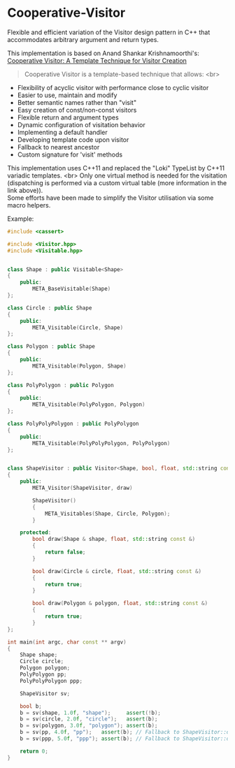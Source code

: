 Cooperative-Visitor
===================

Flexible and efficient variation of the Visitor design pattern in C++ that accommodates arbitrary argument and return types.

This implementation is based on Anand Shankar Krishnamoorthi's:  <br/>
[Cooperative Visitor: A Template Technique for Visitor Creation](http://www.artima.com/cppsource/cooperative_visitor.html)

> Cooperative Visitor is a template-based technique that allows:  <br\>
* Flexibility of acyclic visitor with performance close to cyclic visitor
* Easier to use, maintain and modify
* Better semantic names rather than "visit"
* Easy creation of const/non-const visitors
* Flexible return and argument types
* Dynamic configuration of visitation behavior
* Implementing a default handler
* Developing template code upon visitor
* Fallback to nearest ancestor
* Custom signature for 'visit' methods

This implementation uses C++11 and replaced the "Loki" TypeList by C++11 variadic templates.  <br\>
Only one virtual method is needed for the visitation (dispatching is performed via a custom virtual table (more information in the link above)).  <br/>
Some efforts have been made to simplify the Visitor utilisation via some macro helpers.

Example:
```cpp
#include <cassert>

#include <Visitor.hpp>
#include <Visitable.hpp>


class Shape : public Visitable<Shape>
{
    public:
        META_BaseVisitable(Shape)
};

class Circle : public Shape
{
    public:
        META_Visitable(Circle, Shape)
};

class Polygon : public Shape
{
    public:
        META_Visitable(Polygon, Shape)
};

class PolyPolygon : public Polygon
{
    public:
        META_Visitable(PolyPolygon, Polygon)
};

class PolyPolyPolygon : public PolyPolygon
{
    public:
        META_Visitable(PolyPolyPolygon, PolyPolygon)
};


class ShapeVisitor : public Visitor<Shape, bool, float, std::string const &>
{
    public:
        META_Visitor(ShapeVisitor, draw)

        ShapeVisitor()
        {
            META_Visitables(Shape, Circle, Polygon);
        }

    protected:
        bool draw(Shape & shape, float, std::string const &)
        {
            return false;
        }

        bool draw(Circle & circle, float, std::string const &)
        {
            return true;
        }

        bool draw(Polygon & polygon, float, std::string const &)
        {
            return true;
        }
};

int main(int argc, char const ** argv)
{
    Shape shape;
    Circle circle;
    Polygon polygon;
    PolyPolygon pp;
    PolyPolyPolygon ppp;

    ShapeVisitor sv;

    bool b;
    b = sv(shape, 1.0f, "shape");     assert(!b);
    b = sv(circle, 2.0f, "circle");   assert(b);
    b = sv(polygon, 3.0f, "polygon"); assert(b);
    b = sv(pp, 4.0f, "pp");   assert(b); // Fallback to ShapeVisitor::draw(Polygon &, ...)
    b = sv(ppp, 5.0f, "ppp"); assert(b); // Fallback to ShapeVisitor::draw(Polygon &, ...)

    return 0;
}
```
